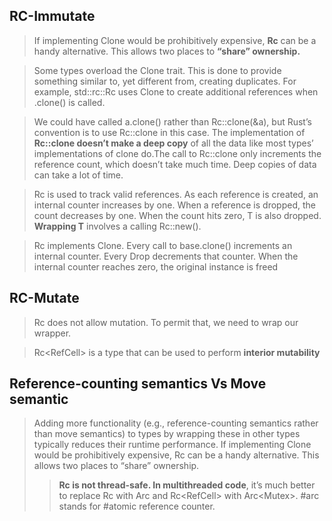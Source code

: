 
## RC-Immutate
> If implementing Clone would be prohibitively expensive, **Rc<T>** can be a handy alternative. This allows two places to **“share” ownership.**

> Some types overload the Clone trait. This is done to provide something similar to, yet different from, creating duplicates. For example, std::rc::Rc<T> uses Clone to create additional references when .clone() is called.

> We could have called a.clone() rather than Rc::clone(&a), but Rust’s convention is to use Rc::clone in this case. The implementation of **Rc::clone doesn’t make a deep copy** of all the data like most types’ implementations of clone do.The call to Rc::clone only increments the reference count, which doesn’t take much time. Deep copies of data can take a lot of time.

> Rc is used to track valid references. As each reference is created, an internal counter increases by one. When a reference is dropped, the count decreases by one. When the count hits zero, T is also dropped. **Wrapping T** involves a calling Rc::new().

> Rc<T> implements Clone. Every call to base.clone() increments an internal counter. Every Drop decrements that counter. When the internal counter reaches zero, the original instance is freed


## RC-Mutate
> Rc<T> does not allow mutation. To permit that, we need to wrap our wrapper.

> Rc<RefCell<T>> is a type that can be used to perform **interior mutability**

## Reference-counting semantics Vs Move semantic
> Adding more functionality (e.g., reference-counting semantics rather than move semantics) to types by wrapping these in other types typically reduces their runtime performance.
> If implementing Clone would be prohibitively expensive, Rc<T> can be a handy alternative. This allows two places to “share” ownership.
> > **Rc<T> is not thread-safe. In multithreaded code**, it’s much better to replace Rc<T> with Arc<T> and Rc<RefCell<T>> with Arc<Mutex<T>>. #arc stands for #atomic reference counter.
